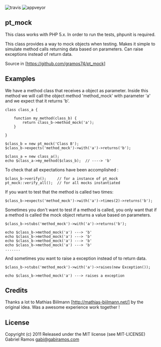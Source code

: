 ![travis](https://travis-ci.org/trilopin/pt_mock.svg?branch=master)
![appveyor](https://ci.appveyor.com/api/projects/status/pp3dthsbli5ysk7y?svg=true)

pt_mock
--------------------------------------------------------------------------------

This class works with PHP 5.x.
In order to run the tests, phpunit is required.

This class provides a way to mock objects when testing. Makes it simple to
simulate method calls returning data based on parameters. Can raise exceptions
instead of return data.

Source in [https://github.com/gramos74/pt_mock]




Examples
--------------------------------------------------------------------------------

We have a method class that receives a object as parameter. Inside this method
we will call the object method 'method_mock' with parameter 'a'
and we expect that it returns 'b'.

    class class_a {

        function my_method(class_b) {
            return class_b->method_mock('a');
        }

    }

    $class_b = new pt_mock('Class B');
    $class_b->expects('method_mock')->with('a')->returns('b');

    $class_a = new class_a();
    echo $class_a->my_method($class_b);  // ----> 'b'


To check that all expectations have been accomplished :

    $class_b->verify();     // for a instance of pt_mock
    pt_mock::verify_all();  // for all mocks instantiated


If you want to test that the method is called two times:

    $class_b->expects('method_mock')->with('a')->times(2)->returns('b');


Sometimes you don't want to test if a method is called, you only want that if a
method is called the mock object returns a value based on parameters.


    $class_b->stubs('method_mock')->with('a')->returns('b');

    echo $class_b->method_mock('a') ---> 'b'
    echo $class_b->method_mock('a') ---> 'b'
    echo $class_b->method_mock('a') ---> 'b'
    echo $class_b->method_mock('a') ---> 'b'
    .......


And sometimes you want to raise a exception instead of to return data.

    $class_b->stubs('method_mock')->with('a')->raises(new Exception());

    echo $class_b->method_mock('a') ---> raises a exception




Credits
--------------------------------------------------------------------------------

Thanks a lot to Mathias Biilmann [http://mathias-biilmann.net/] by the original
idea. Was a awesome experience work together !




License
--------------------------------------------------------------------------------

Copyright (c) 2011 Released under the MIT license (see MIT-LICENSE)
Gabriel Ramos <gabi@gabiramos.com>